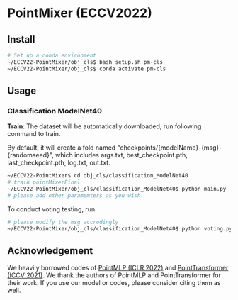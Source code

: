 # PointMixer (ECCV2022)
## Install

```bash
# Set up a conda environment
~/ECCV22-PointMixer/obj_cls$ bash setup.sh pm-cls
~/ECCV22-PointMixer/obj_cls$ conda activate pm-cls
```

## Usage

### Classification ModelNet40
**Train**: The dataset will be automatically downloaded, run following command to train.

By default, it will create a fold named "checkpoints/{modelName}-{msg}-{randomseed}", which includes args.txt, best_checkpoint.pth, last_checkpoint.pth, log.txt, out.txt.
```bash
~/ECCV22-PointMixer$ cd obj_cls/classification_ModelNet40
# train pointMixerFinal
~/ECCV22-PointMixer/obj_cls/classification_ModelNet40$ python main.py --model pointMixerFinal
# please add other paramemters as you wish.
```


To conduct voting testing, run
```bash
# please modify the msg accrodingly
~/ECCV22-PointMixer/obj_cls/classification_ModelNet40$ python voting.py --model pointMixerFinal --msg demo
```


## Acknowledgement

We heavily borrowed codes of [PointMLP (ICLR 2022)](https://github.com/ma-xu/pointMLP-pytorch) and [PointTransformer (ICCV 2021)](https://github.com/POSTECH-CVLab/point-transformer). We thank the authors of PointMLP and PointTransformer for their work.
If you use our model or codes, please consider citing them as well.